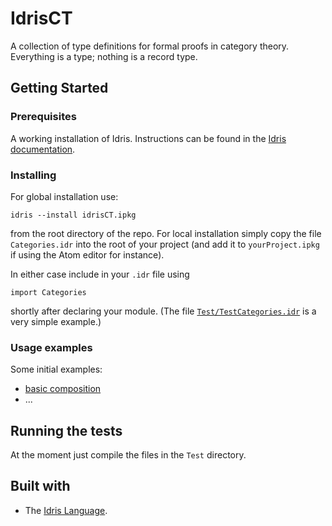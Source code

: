 # IdrisCT

A collection of type definitions for formal proofs in category theory. Everything is a type; nothing is a record type.

## Getting Started

### Prerequisites

A working installation of Idris. Instructions can be found in the
[Idris documentation](https://github.com/idris-lang/Idris-dev/wiki/Installation-Instructions).

### Installing

For global installation use:

```
idris --install idrisCT.ipkg
```

from the root directory of the repo. For local installation simply copy the file `Categories.idr` into the root of your project (and add it to `yourProject.ipkg` if using the Atom editor for instance).

In either case include in your `.idr` file using

```
import Categories
```

shortly after declaring your module. (The file [`Test/TestCategories.idr`](./Test/TestCategories.idr) is a very simple example.)

### Usage examples

Some initial examples:

* [basic composition](./Test/TestCategories.idr)
* ...

## Running the tests

At the moment just compile the files in the `Test` directory.

## Built with

* The [Idris Language](https://www.idris-lang.org).
